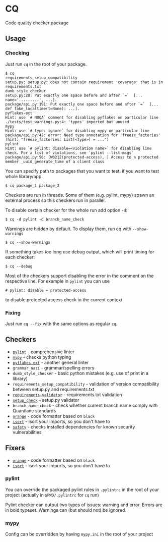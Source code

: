 # CQ

Code quality checker package

## Usage
### Checking

Just run `cq` in the root of your package.

```
$ cq
requirements_setup_compatibility
setup.py: setup.py: does not contain requirement 'coverage' that is in requirements.txt
dumb_style_checker
setup.py:20: Put exactly one space before and after `=`  [...     name='.........', ...].
package/api.py:191: Put exactly one space before and after `=`  [... def fake_localtime(t=None): ...].
pyflakes-ext
Hint: use `# NOQA` comment for disabling pyflakes on particular line
./tests/test_warnings.py:4: 'types' imported but unused
mypy
Hint: use `# type: ignore` for disabling mypy on particular line
package/api.py:42: error: Need type annotation for 'freeze_factories' (hint: "freeze_factories: List[<type>] = ...")
pylint
Hint: use `# pylint: disable=<violation name>` for disabling line check. For a list of violations, see `pylint --list-msgs`
package/api.py:56: [W0212(protected-access), ] Access to a protected member _uuid_generate_time of a client class
```
You can specify path to packages that you want to test, if you want to test whole library/app.
```
$ cq package_1 package_2
```
Checkers are run in threads. Some of them (e.g. pylint, mypy) spawn an external process so this checkers run in parallel.

To disable certain checker for the whole run add option `-d`:
```
$ cq -d pylint -d branch_name_check
```

Warnings are hidden by default. To display them, run cq with `--show-warnings`
```
$ cq --show-warnings
```

If something takes too long use debug output, which will print timing for each checker:
```
$ cq --debug
```

Most of the checkers support disabling the error in the comment on the respective line. For example in `pylint` you can use
```
# pylint: disable = protected-access
```
to disable protected access check in the current context.

### Fixing

Just run `cq --fix` with the same options as regular `cq`.

## Checkers
- [`pylint`](https://www.pylint.org/) - comprehensive linter
- [`mypy`](http://mypy-lang.org/) - checks python typing
- [`pyflakes-ext`](https://pypi.org/project/pyflakes-ext/) - another general linter
- `grammar_nazi` - grammar/spelling errors
- `dumb_style_checker` - basic python mistakes (e.g. use of print in a library)
- `requirements_setup_compatibility` - validation of version compatibility between setup.py and requirements.txt
- [`requirements-validator`](https://pip.pypa.io/en/latest/reference/pip_check/) - requirements.txt validation
- [`setup_check`](https://docs.python.org/3/distutils/examples.html#checking-a-package) - setup.py validator
- `branch_name_check` - check whether current branch name comply with Quantlane standards
- [`orange`](https://gitlab.com/quantlane/meta/orange) - code formatter based on `black`
- [`isort`](https://github.com/PyCQA/isort) - isort your imports, so you don't have to
- [`safety`](https://github.com/pyupio/safety) - checks installed dependencies for known security vulnerabilities

## Fixers
- [`orange`](https://gitlab.com/quantlane/meta/orange) - code formatter based on `black`
- [`isort`](https://github.com/PyCQA/isort) - isort your imports, so you don't have to

### pylint

You can override the packaged pylint rules in `.pylintrc` in the root of your project (actually in `$PWD/.pylintrc` for `cq` run)

Pylint checker can output two types of issues: warning and error. Errors are in bold typeset. Warnings can (but should not) be ignored.

### mypy

Config can be overridden by having `mypy.ini` in the root of your project
